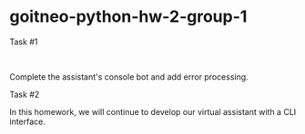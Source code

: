 # goitneo-python-hw-2-group-1

Task #1

​

Complete the assistant's console bot and add error processing.

Task #2​



In this homework, we will continue to develop our virtual assistant with a CLI interface.